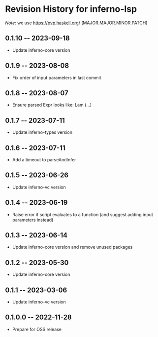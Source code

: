 # Revision History for inferno-lsp
*Note*: we use https://pvp.haskell.org/ (MAJOR.MAJOR.MINOR.PATCH)

## 0.1.10 -- 2023-09-18
* Update inferno-core version

## 0.1.9 -- 2023-08-08
* Fix order of input parameters in last commit

## 0.1.8 -- 2023-08-07
* Ensure parsed Expr looks like: Lam (...)

## 0.1.7 -- 2023-07-11
* Update inferno-types version

## 0.1.6 -- 2023-07-11
* Add a timeout to parseAndInfer

## 0.1.5 -- 2023-06-26
* Update inferno-vc version

## 0.1.4 -- 2023-06-19
* Raise error if script evaluates to a function (and suggest adding input parameters instead)

## 0.1.3 -- 2023-06-14
* Update inferno-core version and remove unused packages

## 0.1.2 -- 2023-05-30
* Update inferno-core version

## 0.1.1 -- 2023-03-06
* Update inferno-vc version

## 0.1.0.0 -- 2022-11-28
* Prepare for OSS release
